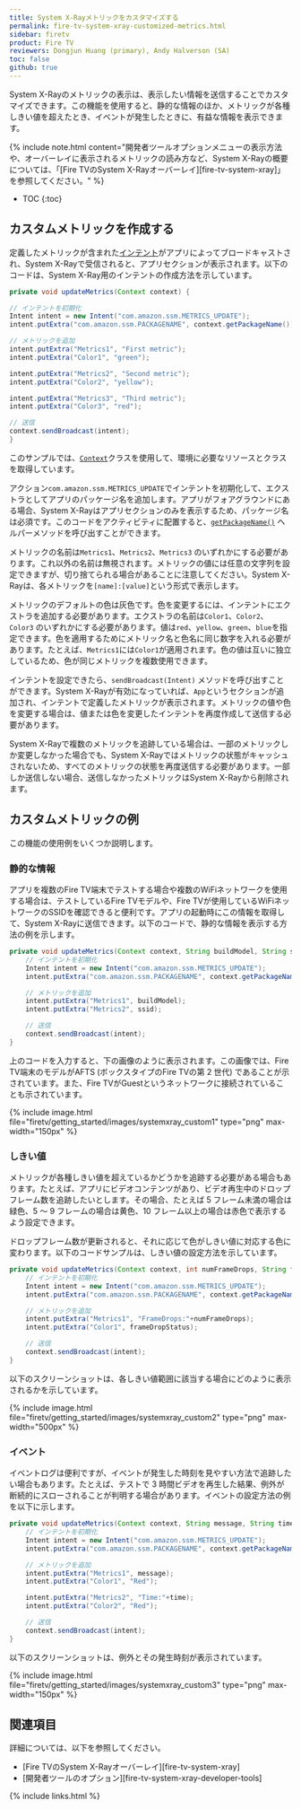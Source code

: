 ```yaml
---
title: System X-Rayメトリックをカスタマイズする
permalink: fire-tv-system-xray-customized-metrics.html
sidebar: firetv
product: Fire TV
reviewers: Dongjun Huang (primary), Andy Halverson (SA)
toc: false
github: true
---
```


System X-Rayのメトリックの表示は、表示したい情報を送信することでカスタマイズできます。この機能を使用すると、静的な情報のほか、メトリックが各種しきい値を超えたとき、イベントが発生したときに、有益な情報を表示できます。

{% include note.html content="開発者ツールオプションメニューの表示方法や、オーバーレイに表示されるメトリックの読み方など、System X-Rayの概要については、「[Fire TVのSystem X-Rayオーバーレイ][fire-tv-system-xray]」を参照してください。" %}

* TOC
{:toc}

## カスタムメトリックを作成する

定義したメトリックが含まれた[インテント](https://developer.android.com/reference/android/content/Intent.html)がアプリによってブロードキャストされ、System X-Rayで受信されると、アプリセクションが表示されます。以下のコードは、System X-Ray用のインテントの作成方法を示しています。

```java
private void updateMetrics(Context context) {

// インテントを初期化
Intent intent = new Intent("com.amazon.ssm.METRICS_UPDATE");
intent.putExtra("com.amazon.ssm.PACKAGENAME", context.getPackageName());

// メトリックを追加
intent.putExtra("Metrics1", "First metric");
intent.putExtra("Color1", "green");

intent.putExtra("Metrics2", "Second metric");
intent.putExtra("Color2", "yellow");

intent.putExtra("Metrics3", "Third metric");
intent.putExtra("Color3", "red");

// 送信
context.sendBroadcast(intent);
}
```

このサンプルでは、[`Context`](https://developer.android.com/reference/android/content/Context.html)クラスを使用して、環境に必要なリソースとクラスを取得しています。

アクション`com.amazon.ssm.METRICS_UPDATE`でインテントを初期化して、エクストラとしてアプリのパッケージ名を追加します。アプリがフォアグラウンドにある場合、System X-Rayはアプリセクションのみを表示するため、パッケージ名は必須です。このコードをアクティビティに配置すると、[`getPackageName()`](https://developer.android.com/reference/android/content/Context.html#getPackageName()) ヘルパーメソッドを呼び出すことができます。

メトリックの名前は`Metrics1`、`Metrics2`、`Metrics3` のいずれかにする必要があります。これ以外の名前は無視されます。メトリックの値には任意の文字列を設定できますが、切り捨てられる場合があることに注意してください。System X-Rayは、各メトリックを`[name]:[value]`という形式で表示します。

メトリックのデフォルトの色は灰色です。色を変更するには、インテントにエクストラを追加する必要があります。エクストラの名前は`Color1`、`Color2`、`Color3` のいずれかにする必要があります。値は`red`、`yellow`、`green`、`blue`を指定できます。色を適用するためにメトリック名と色名に同じ数字を入れる必要があります。たとえば、`Metrics1`には`Color1`が適用されます。色の値は互いに独立しているため、色が同じメトリックを複数使用できます。

インテントを設定できたら、`sendBroadcast(Intent)` メソッドを呼び出すことができます。System X-Rayが有効になっていれば、`App`というセクションが追加され、インテントで定義したメトリックが表示されます。メトリックの値や色を変更する場合は、値または色を変更したインテントを再度作成して送信する必要があります。

System X-Rayで複数のメトリックを追跡している場合は、一部のメトリックしか変更しなかった場合でも、System X-Rayではメトリックの状態がキャッシュされないため、すべてのメトリックの状態を再度送信する必要があります。一部しか送信しない場合、送信しなかったメトリックはSystem X-Rayから削除されます。

## カスタムメトリックの例

この機能の使用例をいくつか説明します。

### 静的な情報

アプリを複数のFire TV端末でテストする場合や複数のWiFiネットワークを使用する場合は、テストしているFire TVモデルや、Fire TVが使用しているWiFiネットワークのSSIDを確認できると便利です。アプリの起動時にこの情報を取得して、System X-Rayに送信できます。以下のコードで、静的な情報を表示する方法の例を示します。

```java
private void updateMetrics(Context context, String buildModel, String ssid) {
    // インテントを初期化
    Intent intent = new Intent("com.amazon.ssm.METRICS_UPDATE");
    intent.putExtra("com.amazon.ssm.PACKAGENAME", context.getPackageName());

    // メトリックを追加
    intent.putExtra("Metrics1", buildModel);
    intent.putExtra("Metrics2", ssid);

    // 送信
    context.sendBroadcast(intent);
}
```

上のコードを入力すると、下の画像のように表示されます。この画像では、Fire TV端末のモデルがAFTS (ボックスタイプのFire TVの第 2 世代) であることが示されています。また、Fire TVがGuestというネットワークに接続されていることも示されています。

{% include image.html file="firetv/getting_started/images/systemxray_custom1" type="png" max-width="150px" %}

### しきい値

メトリックが各種しきい値を超えているかどうかを追跡する必要がある場合もあります。たとえば、アプリにビデオコンテンツがあり、ビデオ再生中のドロップフレーム数を追跡したいとします。その場合、たとえば 5 フレーム未満の場合は緑色、5 ～ 9 フレームの場合は黄色、10 フレーム以上の場合は赤色で表示するよう設定できます。

ドロップフレーム数が更新されると、それに応じて色がしきい値に対応する色に変わります。以下のコードサンプルは、しきい値の設定方法を示しています。

```java
private void updateMetrics(Context context, int numFrameDrops, String frameDropStatus) {
    // インテントを初期化
    Intent intent = new Intent("com.amazon.ssm.METRICS_UPDATE");
    intent.putExtra("com.amazon.ssm.PACKAGENAME", context.getPackageName());

    // メトリックを追加
    intent.putExtra("Metrics1", "FrameDrops:"+numFrameDrops);
    intent.putExtra("Color1", frameDropStatus);

    // 送信
    context.sendBroadcast(intent);
}
```

以下のスクリーンショットは、各しきい値範囲に該当する場合にどのように表示されるかを示しています。

{% include image.html file="firetv/getting_started/images/systemxray_custom2" type="png" max-width="500px" %}

### イベント

イベントログは便利ですが、イベントが発生した時刻を見やすい方法で追跡したい場合もあります。たとえば、テストで 3 時間ビデオを再生した結果、例外が断続的にスローされることが判明する場合があります。イベントの設定方法の例を以下に示します。

```java
private void updateMetrics(Context context, String message, String time) {
    // インテントを初期化
    Intent intent = new Intent("com.amazon.ssm.METRICS_UPDATE");
    intent.putExtra("com.amazon.ssm.PACKAGENAME", context.getPackageName());

    // メトリックを追加
    intent.putExtra("Metrics1", message);
    intent.putExtra("Color1", "Red");

    intent.putExtra("Metrics2", "Time:"+time);
    intent.putExtra("Color2", "Red");

    // 送信
    context.sendBroadcast(intent);
}
```

以下のスクリーンショットは、例外とその発生時刻が表示されています。

{% include image.html file="firetv/getting_started/images/systemxray_custom3" type="png"  max-width="150px" %}

## 関連項目

詳細については、以下を参照してください。

* [Fire TVのSystem X-Rayオーバーレイ][fire-tv-system-xray]
* [開発者ツールのオプション][fire-tv-system-xray-developer-tools]

{% include links.html %}
